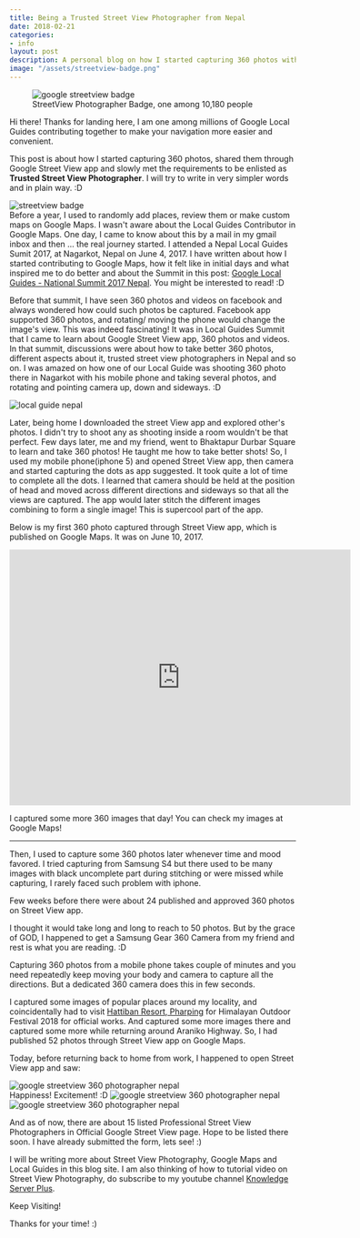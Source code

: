```yaml
---
title: Being a Trusted Street View Photographer from Nepal
date: 2018-02-21
categories:
- info
layout: post
description: A personal blog on how I started capturing 360 photos with Google Street View app and reached to be awarded with Trusted Street View Photographer Badge by Google across its platform.
image: "/assets/streetview-badge.png"
---
```

<figure>
<img src="/assets/streetview-badge.png" alt="google streetview badge"><figcaption>StreetView Photographer Badge, one among 10,180 people</figcaption></figure>

Hi there!
Thanks for landing here, I am one among millions of Google Local Guides contributing together to make your navigation more easier and convenient. 

This post is about how I started capturing 360 photos, shared them through Google Street View app and slowly met the requirements to be enlisted as **Trusted Street View Photographer**. I will try to write in very simpler words and in plain way. :D


<img src="/assets/badge.png" alt="streetview badge">

<br>
Before a year, I used to randomly add places, review them or  make custom maps on Google Maps. I wasn't aware about the Local Guides Contributor in Google Maps. One day, I came to know about this by a mail in my gmail inbox and then ... the real journey started. I attended a Nepal Local Guides Sumit 2017, at Nagarkot, Nepal on June 4, 2017. I have written about how I started contributing to Google Maps, how it felt like in initial days and what inspired me to do better and about the Summit in this post: <a href="https://blog.lakshmanbasnet.com/info/google-local-guides-nepal-summit-2017" target="blank">Google Local Guides - National Summit 2017 Nepal</a>. You might be interested to read! :D

Before that summit, I have seen 360 photos and videos on facebook and always wondered how could such photos be captured. Facebook app supported 360 photos, and rotating/ moving the phone would change the image's view. This was indeed fascinating! 
It was in Local Guides Summit that I came to learn about Google Street View app, 360 photos and videos. In that summit, discussions were about how to take better 360 photos, different aspects about it, trusted street view photographers in Nepal and so on.
I was amazed on how one of our Local Guide was shooting 360 photo there in Nagarkot with his mobile phone and taking several photos, and rotating and pointing camera up, down and sideways. :D

<img src="/assets/lakshman-basnet-local-guide.jpg" alt="local guide nepal">

Later, being home I downloaded the street View app and explored other's photos. I didn't try to shoot any as shooting inside a room wouldn't be that perfect.
Few days later, me and my friend, went to Bhaktapur Durbar Square to learn and take 360 photos! He taught me how to take better shots! So, I used my mobile phone(iphone 5) and opened Street View app, then camera and started capturing the dots as app suggested. It took quite a lot of time to complete all the dots. I learned that camera should be held at the position of head and moved across different directions and sideways so that all the views are captured. The app would later stitch the different images combining to form a single image! This is supercool part of the app.

Below is my first 360 photo captured through Street View app, which is published on Google Maps. It was on June 10, 2017.

<div class="abc">
<iframe src="https://www.google.com/maps/embed?pb=!4v1519225901071!6m8!1m7!1sCAoSLEFGMVFpcE5pTldYV2lrRDdvM2VUaHJnMk9MNzZIdlJYaE1jQ1ZxaFpKU2tn!2m2!1d27.6698578!2d85.4277528!3f214.5!4f-2.930000000000007!5f0.7820865974627469" width="600" height="450" frameborder="0" style="border:0" allowfullscreen></iframe>
</div>


I captured some more 360 images that day! You can check my images at Google Maps!

<hr>

Then, I used to capture some 360 photos later whenever time and mood favored. I tried capturing from Samsung S4 but there used to be many images with black uncomplete part during stitching or were missed while capturing, I rarely faced such problem with iphone. 

Few weeks before there were about 24 published and approved 360 photos on Street View app.

I thought it would take long and long to reach to 50 photos. But by the grace of GOD, I happened to get a Samsung Gear 360 Camera from my friend and rest is what you are reading. :D
 
Capturing 360 photos from a mobile phone takes couple of minutes and you need repeatedly keep moving your body and camera to capture all the directions. But a dedicated 360 camera does this in few seconds.

I captured some images of popular places around my locality, and coincidentally had to visit <a href="https://blog.lakshmanbasnet.com/nepal-360-photo/hattiban-resort-pharping" target="blank">Hattiban Resort, Pharping</a>  for Himalayan Outdoor Festival 2018 for official works. And captured some more images there and captured some more while returning around Araniko Highway.  So, I had published 52 photos through Street View app on Google Maps. 

Today, before returning back to home from work, I happened to open Street View app and saw:

<img src="/assets/streetview1.jpg" alt="google streetview 360 photographer nepal">

<br>
Happiness! Excitement! :D

<img src="/assets/streetview2.jpg" alt="google streetview 360 photographer nepal">


<img src="/assets/streetview3.jpg" alt="google streetview 360 photographer nepal">

And as of now, there are about 15 listed Professional Street View Photographers in Official Google Street View page. Hope to be listed there soon. I have already submitted the form, lets see! :)

I will be writing more about Street View Photography, Google Maps and Local Guides in this blog site. I am also thinking of how to tutorial video on Street View Photography, do subscribe to my youtube channel <a href="https://youtube.com/Knowledgeserverplus" target="blank"> Knowledge Server Plus</a>. 

Keep Visiting!

Thanks for your time! :)

